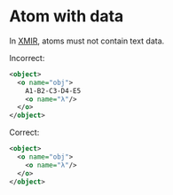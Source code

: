 # Atom with data

In [XMIR], atoms must not contain text data.

Incorrect:

```xml
<object>
  <o name="obj">
    A1-B2-C3-D4-E5
    <o name="λ"/>
  </o>
</object>
```

Correct:

```xml
<object>
  <o name="obj">
    <o name="λ"/>
  </o>
</object>
```

[XMIR]: https://news.eolang.org/2022-11-25-xmir-guide.html
